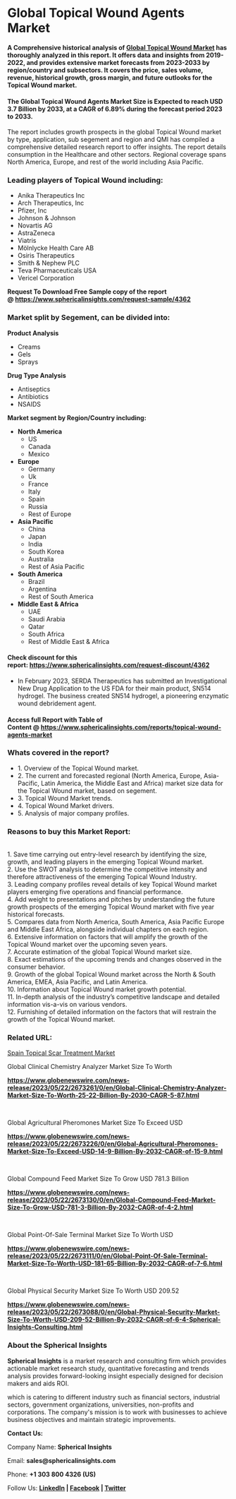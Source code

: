 <h1 class="news-post-title">Global Topical Wound Agents Market</h1>
<p><strong>A Comprehensive historical analysis of&nbsp;<a href="https://www.sphericalinsights.com/reports/topical-wound-agents-market" target="_blank" rel="noopener">Global Topical Wound Market</a>&nbsp;has thoroughly analyzed in this report. It offers data and insights from 2019-2022, and provides extensive market forecasts from 2023-2033 by region/country and subsectors. It covers the price, sales volume, revenue, historical growth, gross margin, and future outlooks for the Topical Wound market.</strong></p>
<h4><strong>The Global Topical Wound Agents Market Size is Expected to reach USD 3.7 Billion by 2033, at a CAGR of 6.89% during the forecast period 2023 to 2033.</strong></h4>
<p>The report includes growth prospects in the global Topical Wound market by type, application, sub segement and region and QMI has compiled a comprehensive detailed research report to offer insights. The report details consumption in the Healthcare and other sectors. Regional coverage spans North America, Europe, and rest of the world including Asia Pacific.</p>
<h3><strong>Leading players of Topical Wound including:</strong></h3>
<ul>
<li>Anika Therapeutics Inc</li>
<li>Arch Therapeutics, Inc</li>
<li>Pfizer, Inc</li>
<li>Johnson &amp; Johnson</li>
<li>Novartis AG</li>
<li>AstraZeneca</li>
<li>Viatris</li>
<li>M&ouml;lnlycke Health Care AB</li>
<li>Osiris Therapeutics</li>
<li>Smith &amp; Nephew PLC</li>
<li>Teva Pharmaceuticals USA</li>
<li>Vericel Corporation</li>
</ul>
<p><strong>Request To Download Free Sample copy of the report @&nbsp;<a href="https://www.sphericalinsights.com/request-sample/4362">https://www.sphericalinsights.com/request-sample/4362</a></strong></p>
<h3><strong>Market split by Segement, can be divided into:</strong></h3>
<p><strong>Product Analysis</strong></p>
<ul>
<li>Creams</li>
<li>Gels</li>
<li>Sprays</li>
</ul>
<p><strong>Drug Type Analysis</strong></p>
<ul>
<li>Antiseptics</li>
<li>Antibiotics</li>
<li>NSAIDS</li>
</ul>
<p><strong>Market segment by Region/Country including:</strong></p>
<ul>
<li><strong>North America</strong>
<ul>
<li>US</li>
<li>Canada</li>
<li>Mexico</li>
</ul>
</li>
<li><strong>Europe</strong>
<ul>
<li>Germany</li>
<li>Uk</li>
<li>France</li>
<li>Italy</li>
<li>Spain</li>
<li>Russia</li>
<li>Rest of Europe</li>
</ul>
</li>
<li><strong>Asia Pacific</strong>
<ul>
<li>China</li>
<li>Japan</li>
<li>India</li>
<li>South Korea</li>
<li>Australia</li>
<li>Rest of Asia Pacific</li>
</ul>
</li>
<li><strong>South America</strong>
<ul>
<li>Brazil</li>
<li>Argentina</li>
<li>Rest of South America</li>
</ul>
</li>
<li><strong>Middle East &amp; Africa</strong>
<ul>
<li>UAE</li>
<li>Saudi Arabia</li>
<li>Qatar</li>
<li>South Africa</li>
<li>Rest of Middle East &amp; Africa</li>
</ul>
</li>
</ul>
<h4>Check discount for this report:&nbsp;<a href="https://www.sphericalinsights.com/request-discount/4362">https://www.sphericalinsights.com/request-discount/4362</a></h4>
<ul>
<li>In February 2023, SERDA Therapeutics has submitted an Investigational New Drug Application to the US FDA for their main product, SN514 hydrogel. The business created SN514 hydrogel, a pioneering enzymatic wound debridement agent.</li>
</ul>
<h4>Access full Report with Table of Content&nbsp;@&nbsp;<a href="https://www.sphericalinsights.com/reports/topical-wound-agents-market">https://www.sphericalinsights.com/reports/topical-wound-agents-market</a>&nbsp;</h4>
<h3><strong>Whats covered in the report?</strong></h3>
<ul>
<li>1. Overview of the Topical Wound market.</li>
<li>2. The current and forecasted regional (North America, Europe, Asia-Pacific, Latin America, the Middle East and Africa) market size data for the Topical Wound market, based on segement.</li>
<li>3. Topical Wound Market trends.</li>
<li>4. Topical Wound Market drivers.</li>
<li>5. Analysis of major company profiles.</li>
</ul>
<h3><strong>Reasons to buy this Market Report:</strong></h3>
<p><br />1. Save time carrying out entry-level research by identifying the size, growth, and leading players in the emerging Topical Wound market.<br />2. Use the SWOT analysis to determine the competitive intensity and therefore attractiveness of the emerging Topical Wound Industry.<br />3. Leading company profiles reveal details of key Topical Wound market players emerging five operations and financial performance.<br />4. Add weight to presentations and pitches by understanding the future growth prospects of the emerging Topical Wound market with five year historical forecasts.<br />5. Compares data from North America, South America, Asia Pacific Europe and Middle East Africa, alongside individual chapters on each region.<br />6. Extensive information on factors that will amplify the growth of the Topical Wound market over the upcoming seven years.<br />7. Accurate estimation of the global Topical Wound market size.<br />8. Exact estimations of the upcoming trends and changes observed in the consumer behavior.<br />9. Growth of the global Topical Wound market across the North &amp; South America, EMEA, Asia Pacific, and Latin America.<br />10. Information about Topical Wound market growth potential.<br />11. In-depth analysis of the industry&rsquo;s competitive landscape and detailed information vis-a-vis on various vendors.<br />12. Furnishing of detailed information on the factors that will restrain the growth of the Topical Wound market.</p>
<h3><strong>Related URL:</strong></h3>
<p><a href="https://www.sphericalinsights.com/reports/spain-topical-scar-treatment-market" target="_blank" rel="noopener">Spain Topical Scar Treatment Market</a></p>
<p>Global Clinical Chemistry Analyzer Market Size To Worth</p>
<p><strong><a href="https://www.globenewswire.com/news-release/2023/05/22/2673261/0/en/Global-Clinical-Chemistry-Analyzer-Market-Size-To-Worth-25-22-Billion-By-2030-CAGR-5-87.html">https://www.globenewswire.com/news-release/2023/05/22/2673261/0/en/Global-Clinical-Chemistry-Analyzer-Market-Size-To-Worth-25-22-Billion-By-2030-CAGR-5-87.html</a>&nbsp;</strong></p>
<p>&nbsp;</p>
<p>Global Agricultural Pheromones Market Size To Exceed USD</p>
<p><strong><a href="https://www.globenewswire.com/news-release/2023/05/22/2673226/0/en/Global-Agricultural-Pheromones-Market-Size-To-Exceed-USD-14-9-Billion-By-2032-CAGR-of-15-9.html">https://www.globenewswire.com/news-release/2023/05/22/2673226/0/en/Global-Agricultural-Pheromones-Market-Size-To-Exceed-USD-14-9-Billion-By-2032-CAGR-of-15-9.html</a>&nbsp;</strong></p>
<p>&nbsp;</p>
<p>Global Compound Feed Market Size To Grow USD 781.3 Billion</p>
<p><strong><a href="https://www.globenewswire.com/news-release/2023/05/22/2673130/0/en/Global-Compound-Feed-Market-Size-To-Grow-USD-781-3-Billion-By-2032-CAGR-of-4-2.html">https://www.globenewswire.com/news-release/2023/05/22/2673130/0/en/Global-Compound-Feed-Market-Size-To-Grow-USD-781-3-Billion-By-2032-CAGR-of-4-2.html</a>&nbsp;</strong></p>
<p>&nbsp;</p>
<p>Global Point-Of-Sale Terminal Market Size To Worth USD</p>
<p><strong><a href="https://www.globenewswire.com/news-release/2023/05/22/2673111/0/en/Global-Point-Of-Sale-Terminal-Market-Size-To-Worth-USD-181-65-Billion-By-2032-CAGR-of-7-6.html">https://www.globenewswire.com/news-release/2023/05/22/2673111/0/en/Global-Point-Of-Sale-Terminal-Market-Size-To-Worth-USD-181-65-Billion-By-2032-CAGR-of-7-6.html</a>&nbsp;</strong></p>
<p>&nbsp;</p>
<p>Global Physical Security Market Size To Worth USD 209.52</p>
<p><strong><a href="https://www.globenewswire.com/news-release/2023/05/22/2673088/0/en/Global-Physical-Security-Market-Size-To-Worth-USD-209-52-Billion-By-2032-CAGR-of-6-4-Spherical-Insights-Consulting.html">https://www.globenewswire.com/news-release/2023/05/22/2673088/0/en/Global-Physical-Security-Market-Size-To-Worth-USD-209-52-Billion-By-2032-CAGR-of-6-4-Spherical-Insights-Consulting.html</a>&nbsp;</strong></p>
<h3><strong>About the Spherical Insights</strong></h3>
<p><strong>Spherical Insights</strong>&nbsp;is a market research and consulting firm which provides actionable market research study, quantitative forecasting and trends analysis provides forward-looking insight especially designed for decision makers and aids ROI.</p>
<p>which is catering to different industry such as financial sectors, industrial sectors, government organizations, universities, non-profits and corporations. The company's mission is to work with businesses to achieve business objectives and maintain strategic improvements.</p>
<p><strong>Contact Us:</strong></p>
<p>Company Name:&nbsp;<strong>Spherical Insights</strong></p>
<p>Email:&nbsp;<strong>sales@sphericalinsights.com</strong></p>
<p>Phone:&nbsp;<strong>+1 303 800 4326 (US)</strong></p>
<p>Follow Us:&nbsp;<strong><a href="https://www.linkedin.com/company/spherical-insight/"><u>LinkedIn</u></a>&nbsp;|&nbsp;<a href="https://www.facebook.com/sphericalinsights22"><u>Facebook</u></a>&nbsp;|&nbsp;<a href="https://twitter.com/SInsights_US"><u>Twitter</u></a></strong></p>

